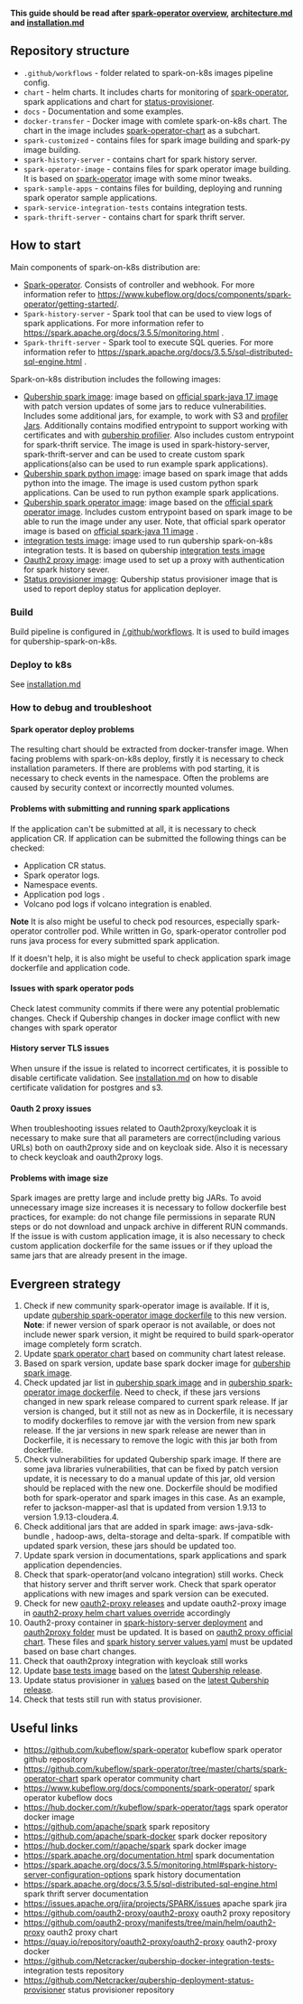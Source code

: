 **This guide should be read after [spark-operator overview](https://www.kubeflow.org/docs/components/spark-operator/overview/), [architecture.md](/docs/public/architecture.md) and [installation.md](/docs/public/installation.md)**

## Repository structure

* `.github/workflows` - folder related to spark-on-k8s images pipeline config.
* `chart` - helm charts. It includes charts for monitoring of [spark-operator](https://github.com/kubeflow/spark-operator), spark applications and chart for [status-provisioner](https://github.com/Netcracker/qubership-deployment-status-provisioner).
* `docs` - Documentation and some examples.
* `docker-transfer` - Docker image with comlete spark-on-k8s chart. The chart in the image includes [spark-operator-chart](https://github.com/kubeflow/spark-operator/tree/master/charts/spark-operator-chart) as a subchart.
* `spark-customized` - contains files for spark image building and spark-py image building.
* `spark-history-server` - contains chart for spark history server.
* `spark-operator-image` - contains files for spark operator image building. It is based on [spark-operator](https://github.com/kubeflow/spark-operator) image with some minor tweaks.
* `spark-sample-apps` - contains files for building, deploying and running spark operator sample applications.
* `spark-service-integration-tests` contains integration tests.
* `spark-thrift-server` - contains chart for spark thrift server.

## How to start

Main components of spark-on-k8s distribution are:

* [Spark-operator](https://github.com/kubeflow/spark-operator). Consists of controller and webhook. For more information refer to https://www.kubeflow.org/docs/components/spark-operator/getting-started/.
* `Spark-history-server` - Spark tool that can be used to view logs of spark applications. For more information refer to https://spark.apache.org/docs/3.5.5/monitoring.html .
* `Spark-thrift-server` - Spark tool to execute SQL queries. For more information refer to https://spark.apache.org/docs/3.5.5/sql-distributed-sql-engine.html .

Spark-on-k8s distribution includes the following images:

* [Qubership spark image](/spark-customized/Dockerfile): image based on [official spark-java 17 image](https://github.com/apache/spark-docker/tree/master/3.5.5/scala2.12-java17-ubuntu) with patch version updates of some jars to reduce vulnerabilities. Includes some additional jars, for example, to work with S3 and [profiler Jars](https://github.com/Netcracker/qubership-profiler-agent). Additionally contains modified entrypoint to support working with certificates and with [qubership profilier](https://github.com/Netcracker/qubership-profiler-agent). Also includes custom entrypoint for spark-thrift service. The image is used in spark-history-server, spark-thrift-server and can be used to create custom spark applications(also can be used to run example spark applications).
* [Qubership spark python image](/spark-customized/py/Dockerfile): image based on spark image that adds python into the image. The image is used custom python spark applications. Can be used to run python example spark applications.
* [Qubership spark operator image](/spark-operator-image/Dockerfile): image based on the [official spark operator image](https://hub.docker.com/r/kubeflow/spark-operator/). Includes custom entrypoint based on spark image to be able to run the image under any user. Note, that official spark operator image is based on [official spark-java 11 image](https://github.com/apache/spark-docker/tree/master/3.5.5/scala2.12-java11-ubuntu) .
* [integration tests image](/spark-service-integration-tests/docker/Dockerfile): image used to run qubership spark-on-k8s integration tests. It is based on qubership [integration tests image](https://github.com/Netcracker/qubership-docker-integration-tests)
* [Oauth2 proxy image](https://github.com/oauth2-proxy/oauth2-proxy/blob/master/Dockerfile): image used to set up a proxy with authentication for spark history sever.
* [Status provisioner image](https://github.com/Netcracker/qubership-deployment-status-provisioner): Qubership status provisioner image that is used to report deploy status for application deployer.



### Build

Build pipeline is configured in [/.github/workflows](/.github/workflows). It is used to build images for qubership-spark-on-k8s.


### Deploy to k8s

See [installation.md](/docs/public/installation.md)

### How to debug and troubleshoot

#### Spark operator deploy problems
The resulting chart should be extracted from docker-transfer image. When facing problems with spark-on-k8s deploy, firstly it is necessary to check installation parameters. If there are problems with pod starting, it is necessary to check events in the namespace. Often the problems are caused by security context or incorrectly mounted volumes.

#### Problems with submitting and running spark applications

If the application can't be submitted at all, it is necessary to check application CR. If application can be submitted the following things can be checked:

* Application CR status.
* Spark operator logs.
* Namespace events.
* Application pod logs .
* Volcano pod logs if volcano integration is enabled.

**Note** It is also might be useful to check pod resources, especially spark-operator controller pod. While written in Go, spark-operator controller pod runs java process for every submitted spark application.

If it doesn't help, it is also might be useful to check application spark image dockerfile and application code.

#### Issues with spark operator pods

Check latest community commits if there were any potential problematic changes. Check if Qubership changes in docker image conflict with new changes with spark operator

#### History server TLS issues 

When unsure if the issue is related to incorrect certificates, it is possible to disable certificate validation. See [installation.md](/docs/public/installation.md) on how to disable certificate validation for postgres and s3.

#### Oauth 2 proxy issues

When troubleshooting issues related to Oauth2proxy/keycloak it is necessary to make sure that all parameters are correct(including various URLs) both on oauth2proxy side and on keycloak side. Also it is necessary to check keycloak and oauth2proxy logs.

#### Problems with image size

Spark images are pretty large and include pretty big JARs. To avoid unnecessary image size increases it is necessary to follow dockerfile best practices, for example: do not change file permissions in separate RUN steps or do not download and unpack archive in different RUN commands. If the issue is with custom application image, it is also necessary to check custom application dockerfile for the same issues or if they upload the same jars that are already present in the image.

## Evergreen strategy

1) Check if new community spark-operator image is available. If it is, update [qubership spark-operator image dockerfile](/spark-operator-image/Dockerfile) to this new version. **Note**: if newer version of spark operaor is not available, or does not include newer spark version, it might be required to build spark-operator image completely form scratch.
2) Update [spark operator chart](/docker-transfer/Dockerfile) based on community chart latest release.
3) Based on spark version, update base spark docker image for [qubership spark image](/spark-customized/Dockerfile).
4) Check updated jar list in [qubership spark image](/spark-customized/Dockerfile) and in [qubership spark-operator image dockerfile](/spark-operator-image/Dockerfile). Need to check, if these jars versions changed in new spark release compared to current spark release. If jar version is changed, but it still not as new as in Dockerfile, it is necessary to modify dockerfiles to remove jar with the version from new spark release. If the jar versions in new spark release are newer than in Dockerfile, it is necessary to remove the logic with this jar both from dockerfile.
5) Check vulnerabilities for updated Qubership spark image. If there are some java libraries vulnerabilities, that can be fixed by patch version update, it is necessary to do a manual update of this jar, old version should be replaced with the new one. Dockerfile should be modified both for spark-operator and spark images in this case. As an example, refer to jackson-mapper-asl that is updated from version 1.9.13 to version 1.9.13-cloudera.4.
6) Check additional jars that are added in spark image: aws-java-sdk-bundle , hadoop-aws, delta-storage and delta-spark. If compatible with updated spark version, these jars should be updated too.
9) Update spark version in documentations, spark applications and spark application dependencies.
10) Check that spark-operator(and volcano integration) still works. Check that history server and thrift server work. Check that spark operator applications with new images and spark version can be executed.
11) Check for new [oauth2-proxy releases](https://github.com/oauth2-proxy/oauth2-proxy/releases) and update oauth2-proxy image in [oauth2-proxy helm chart values override](/spark-history-server/chart/helm/spark-history-server/values.yaml) accordingly
12) Oauth2-proxy container in [spark-history-server deployment](/spark-history-server/chart/helm/spark-history-server/templates/deployment.yaml) and [oauth2proxy folder](/spark-history-server/chart/helm/spark-history-server/templates/oauth2Proxy/) must be updated. It is based on [oauth2 proxy official chart](https://github.com/oauth2-proxy/manifests/tree/main/helm/oauth2-proxy). These files and [spark history server values.yaml](/spark-history-server/chart/helm/spark-history-server/values.yaml) must be updated based on base chart changes.
13) Check that oauth2proxy integration with keycloak still works
14) Update [base tests image](/spark-service-integration-tests/docker/Dockerfile) based on the [latest Qubership release](https://github.com/Netcracker/qubership-docker-integration-tests).
15) Update status provisioner in [values](/chart/helm/spark-on-k8s/values.yaml) based on the [latest Qubership release](https://github.com/Netcracker/qubership-deployment-status-provisioner/releases).
16) Check that tests still run with status provisioner.

## Useful links

* https://github.com/kubeflow/spark-operator kubeflow spark operator github repository
* https://github.com/kubeflow/spark-operator/tree/master/charts/spark-operator-chart spark operator community chart
* https://www.kubeflow.org/docs/components/spark-operator/ spark operator kubeflow docs
* https://hub.docker.com/r/kubeflow/spark-operator/tags spark operator docker image
* https://github.com/apache/spark spark repository
* https://github.com/apache/spark-docker spark docker repository
* https://hub.docker.com/r/apache/spark spark docker image
* https://spark.apache.org/documentation.html spark documentation
* https://spark.apache.org/docs/3.5.5/monitoring.html#spark-history-server-configuration-options spark history documentation
* https://spark.apache.org/docs/3.5.5/sql-distributed-sql-engine.html spark thrift server documentation
* https://issues.apache.org/jira/projects/SPARK/issues apache spark jira
* https://github.com/oauth2-proxy/oauth2-proxy oauth2 proxy repository
* https://github.com/oauth2-proxy/manifests/tree/main/helm/oauth2-proxy oauth2 proxy chart
* https://quay.io/repository/oauth2-proxy/oauth2-proxy oauth2-proxy docker
* https://github.com/Netcracker/qubership-docker-integration-tests- integration tests repository
* https://github.com/Netcracker/qubership-deployment-status-provisioner status provisioner repository